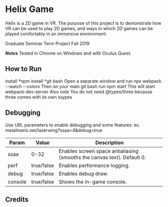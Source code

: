 # Helix Game
Helix is a 2D game in VR.  The purpose of this project is to demonstrate how VR can be used to play 2D games, and ways in which 2D games can be played comfortably in an immersive environment.

Graduate Seminar Term Project Fall 2019


***Notes***
Tested in Chrome on Windows and with Oculus Quest.    

## How to Run
install *npm
install *git bash
Open a separate window and run 
  npx webpack --watch --colors
Then on your main git bash run
  npm start
This will start webpack-dev-server
Also note You do not need @types/three because three comes with its own tuypes


## Debugging

Use URL parameters to enable debugging and some features: ex. metalmario.net/laserwing?ssaa=4&debug=true

Param         | Value         | Description
------------- | ------------- | ------------- 
ssaa          | 0-32          | Enables screen space antialiasing (smooths the canvas text).  Default 0.
perf          | true/false    | Enables performance logging.
debug         | true/false    | Enables debug draw.
console       | true/false    | Shows the in-game console.

## Credits



